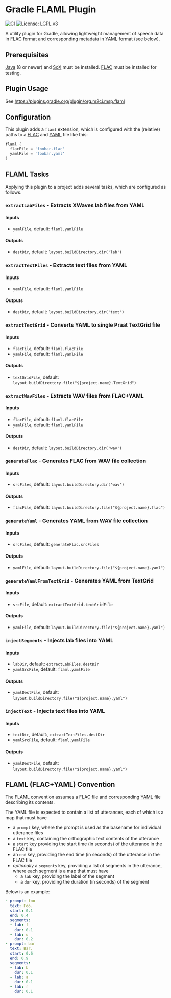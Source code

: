 Gradle FLAML Plugin
===================

[![CI](https://github.com/m2ci-msp/gradle-flaml-plugin/actions/workflows/main.yml/badge.svg)](https://github.com/m2ci-msp/gradle-flaml-plugin/actions/workflows/main.yml)
[![License: LGPL v3](https://img.shields.io/badge/License-LGPL%20v3-blue.svg)](https://www.gnu.org/licenses/lgpl-3.0)

A utility plugin for Gradle, allowing lightweight management of speech data in [FLAC] format and corresponding metadata in [YAML] format (see below).

Prerequisites
-------------

[Java] (8 or newer) and [SoX] must be installed.
[FLAC] must be installed for testing.

Plugin Usage
------------

See https://plugins.gradle.org/plugin/org.m2ci.msp.flaml

Configuration
-------------

This plugin adds a `flaml` extension, which is configured with the (relative) paths to a [FLAC] and [YAML] file like this:

```gradle
flaml {
  flacFile = 'foobar.flac'
  yamlFile = 'foobar.yaml'
}
```

FLAML Tasks
-----------

Applying this plugin to a project adds several tasks, which are configured as follows.

### `extractLabFiles` - Extracts XWaves lab files from YAML
#### Inputs
- `yamlFile`, default: `flaml.yamlFile`
#### Outputs
- `destDir`, default: `layout.buildDirectory.dir('lab')`

### `extractTextFiles` - Extracts text files from YAML
#### Inputs
- `yamlFile`, default: `flaml.yamlFile`
#### Outputs
- `destDir`, default: `layout.buildDirectory.dir('text')`

### `extractTextGrid` - Converts YAML to single Praat TextGrid file
#### Inputs
- `flacFile`, default: `flaml.flacFile`
- `yamlFile`, default: `flaml.yamlFile`
#### Outputs
- `textGridFile`, default: `layout.buildDirectory.file("${project.name}.TextGrid")`

### `extractWavFiles` - Extracts WAV files from FLAC+YAML
#### Inputs
- `flacFile`, default: `flaml.flacFile`
- `yamlFile`, default: `flaml.yamlFile`
#### Outputs
- `destDir`, default: `layout.buildDirectory.dir('wav')`

### `generateFlac` - Generates FLAC from WAV file collection
#### Inputs
- `srcFiles`, default: `layout.buildDirectory.dir('wav')`
#### Outputs
- `flacFile`, default: `layout.buildDirectory.file("${project.name}.flac")`

### `generateYaml` - Generates YAML from WAV file collection
#### Inputs
- `srcFiles`, default: `generateFlac.srcFiles`
#### Outputs
- `yamlFile`, default: `layout.buildDirectory.file("${project.name}.yaml")`

### `generateYamlFromTextGrid` - Generates YAML from TextGrid
#### Inputs
- `srcFile`, default: `extractTextGrid.textGridFile`
#### Outputs
- `yamlFile`, default: `layout.buildDirectory.file("${project.name}.yaml")`

### `injectSegments` - Injects lab files into YAML
#### Inputs
- `labDir`, default: `extractLabFiles.destDir`
- `yamlSrcFile`, default: `flaml.yamlFile`
#### Outputs
- `yamlDestFile`, default: `layout.buildDirectory.file("${project.name}.yaml")`

### `injectText` - Injects text files into YAML
#### Inputs
- `textDir`, default:, `extractTextFiles.destDir`
- `yamlSrcFile`, default: `flaml.yamlFile`
#### Outputs
- `yamlDestFile`, default: `layout.buildDirectory.file("${project.name}.yaml")`

FLAML (FLAC+YAML) Convention
----------------------------

The FLAML convention assumes a [FLAC] file and corresponding [YAML] file describing its contents.

The YAML file is expected to contain a list of utterances, each of which is a map that must have
- a `prompt` key, where the prompt is used as the basename for individual utterance files
- a `text` key, containing the orthographic text contents of the utterance
- a `start` key providing the start time (in seconds) of the utterance in the FLAC file
- an `end` key, providing the end time (in seconds) of the utterance in the FLAC file
- *optionally* a `segments` key, providing a list of segments in the utterance, where each segment is a map that must have
  - a `lab` key, providing the label of the segment
  - a `dur` key, providing the duration (in seconds) of the segment

Below is an example:
```yaml
- prompt: foo
  text: Foo.
  start: 0.1
  end: 0.4
  segments:
  - lab: f
    dur: 0.1
  - lab: u
    dur: 0.2
- prompt: bar
  text: Bar.
  start: 0.6
  end: 0.9
  segments:
  - lab: b
    dur: 0.1
  - lab: a
    dur: 0.1
  - lab: r
    dur: 0.1
```

[FLAC]: https://xiph.org/flac/
[YAML]: https://yaml.org/
[Java]: https://java.com/download/
[SoX]: https://sox.sourceforge.net/
